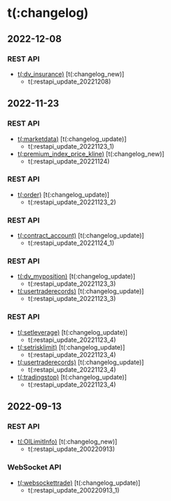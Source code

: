 # t(:changelog)

## 2022-12-08
### REST API
- [t(:dv_insurance)](#t-dv_insurance) [t(:changelog_new)]
  - t(:restapi_update_20221208)

## 2022-11-23
### REST API
- [t(:marketdata)](#t-marketdata) [t(:changelog_update)]
  - t(:restapi_update_20221123_1)
- [t(:premium_index_price_kline)](#t-premium_index_price_kline) [t(:changelog_new)]
  - t(:restapi_update_20221124)

### REST API
- [t(:order)](#t-order) [t(:changelog_update)]
  - t(:restapi_update_20221123_2)

### REST API
- [t(:contract_account)](#t-contract_account) [t(:changelog_update)]
  - t(:restapi_update_20221124_1)

### REST API
- [t(:dv_myposition)](#t-dv_myposition) [t(:changelog_update)]
  - t(:restapi_update_20221123_3)
- [t(:usertraderecords)](#t-usertraderecords) [t(:changelog_update)]
  - t(:restapi_update_20221123_3)


### REST API
- [t(:setleverage)](#t-setleverage) [t(:changelog_update)]
  - t(:restapi_update_20221123_4)
- [t(:setrisklimit)](#t-setrisklimit) [t(:changelog_update)]
  - t(:restapi_update_20221123_4)
- [t(:usertraderecords)](#t-usertraderecords) [t(:changelog_update)]
  - t(:restapi_update_20221123_4)
- [t(:tradingstop)](#t-tradingstop) [t(:changelog_update)]
  - t(:restapi_update_20221123_4)

## 2022-09-13
### REST API
- [t(:OILimitInfo)](#t-oilimitinfo) [t(:changelog_new)]
  - t(:restapi_update_200220913)

### WebSocket API
- [t(:websockettrade)](#t-websockettrade) [t(:changelog_update)]
  - t(:restapi_update_200220913_1)
